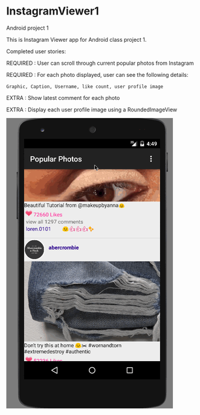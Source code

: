 # InstagramViewer1
Android project 1

This is Instagram Viewer app for Android class project 1.

Completed user stories:

REQUIRED : User can scroll through current popular photos from Instagram

REQUIRED : For each photo displayed, user can see the following details:

    Graphic, Caption, Username, like count, user profile image

EXTRA : Show latest comment for each photo

EXTRA : Display each user profile image using a RoundedImageView

![alt tag](https://raw.githubusercontent.com/daisych02/InstagramViewer1/master/instagramViewer.gif)
